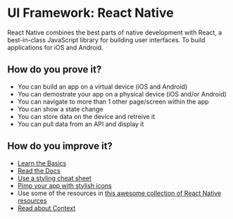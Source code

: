 # UI Framework: React Native

React Native combines the best parts of native development with React, a best-in-class JavaScript library for building user interfaces. To build applications for iOS and Android.

## How do you prove it?

* You can build an app on a virtual device (iOS and Android)
* You can demostrate your app on a physical device (iOS and/or Android)
* You can navigate to more than 1 other page/screen within the app
* You can show a state change
* You can store data on the device and retreive it
* You can pull data from an API and display it

## How do you improve it?

* [Learn the Basics](https://reactnative.dev/docs/tutorial)
* [Read the Docs](https://reactnative.dev/docs/getting-started)
* [Use a styling cheat sheet](https://github.com/vhpoet/react-native-styling-cheat-sheet)
* [Pimp your app with stylish icons](https://github.com/oblador/react-native-vector-icons)
* Use some of the resources in [this awesome collection of React Native resources](https://github.com/jondot/awesome-react-native/blob/master/README.md)
* [Read about Context](https://reactjs.org/docs/context.html)